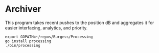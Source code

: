 # Archiver

This program takes recent pushes to the position dB and aggregates it for easier interfacing, analytics, and priority.
```
export GOPATH=~/repos/Burgess/Processing
go install processing
./bin/processing
```
